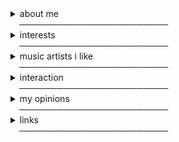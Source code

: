 <details>
<summary>about me</summary>
<br>
i am a cisgender man. i am 17 years old

i am mentally ill **and** neurodivergent.

![male](https://i.postimg.cc/zfrx0yBC/male.png) ![aroace](https://i.postimg.cc/mrPhbDST/aroace-6-stripes-20-px.png) ![queer](https://i.postimg.cc/W4SHj2jB/queer-flag-9-stripes-21-px.png) ![ambiamorous](https://i.postimg.cc/Zqb6GSxp/ambiamorous-7-stripes-20-px.png)

i am a gnostic athiest. this means i believe no god exists, and i know no god exists. this is the result of me being a very firm naturalist. naturalism, in philosophy, is the belief that only natural laws and forces operate in the universe. **i will respect those who are religious,** but if you try to force me to believe in something i don't believe exists, then i will just block you.
</details>
 ────────────────────────
<details>
<summary>interests</summary>
<br>
𓈒 one wheat mark

𓈒 blood debt

𓈒 dance dance revolution

& more that i don't feel comfortable listing
</details>
 ────────────────────────
<details>
<summary>music artists i like</summary>
<br>
𓈒 gezebelle gaburgably

𓈒 heelflip

𓈒 pacific purgatory

𓈒 popkill

𓈒 negative xp (i don't support negative xp or like him as a person)

𓈒 fried by fluoride (i don't support fried or like him as a person)

𓈒 jesus loves junkies
</details>
 ────────────────────────
<details>
<summary>interaction</summary>
<br>
  
**do not interact**

 i block freely. if i don't like you, or i feel as though we won't get along then i will block you. it's as simple as that.

please see "my opinions" to find out if we will get along.

 ────────────────────────────────

 **before you interact**

 i am mentally ill and neurodivergent. i struggle to feel sorry for others, and i am extremely blunt. i may have disorganized speech patterns, and i do need a lot of time to myself. i will purposefully ignore people if i don't want to talk.

 please do not use tone indicators on me. if you're a friend, i don't care. if you're a stranger, please don't. this also applies to they/them pronouns, except i don't want anyone using they on me.
 
</details>
 ────────────────────────
<details>
<summary>my opinions</summary>
<br>
i shouldn't have to hide my opinions on controversial subjects in this game. here they are.


1. **any form of queer discourse;** homophobes and transphobes will see us the same way. i don't care if someone identifies as a lesboy as long as they aren't hurting me.
2. **proshipping**; i firmly believe the proship community is a community that facilitates grooming-like behaviors, and is dangerous to be in. i personally am anti-harassment, but not in the proship way. i believe that nobody should be harassed or threatened for something as simple as a headcanon. i believe in the power of blocking and scrolling.
3. **endogenic systems**; staunchly anti-endo. nobody can change my opinions
4. **touch trigger / touch discomfort**; i see it as a mockery of my triggers related to touch. i don't support it at all. it's also not possible.
5. **systems in general on this game**; i feel like some of them are heavily misinformed about the symptoms of did. if i have to see one more person call **DISSOCIATIVE** identity disorder a personality disorder or anything similar, i'm going to scream.
6. **delusional attachments**; [this explains all my viewpoints](https://gdoc.pub/doc/e/2PACX-1vTRiUQuLNmr-Zg2RD8nOuDHocT8HPQPzNB79Hf1pNdYFXbAkRGt4kpSt3oZBxih_ubVy5pqaZJ9FqyX#:~:text=It%20is%20rarely%20a%20constant,be%20able%20to%20recognize%20it)
</details>
 ────────────────────────
<details>
<summary>links</summary>
<br>
  
**dissociative identity disorder**
  
https://rentry.co/DID-Research - actual resources on dissociative identity disorder (written by me)

https://pmc.ncbi.nlm.nih.gov/articles/PMC11708999/ - about self diagnosed did

https://pmc.ncbi.nlm.nih.gov/articles/PMC8134744/ - false positive and imitated did

https://pmc.ncbi.nlm.nih.gov/articles/PMC9242847/ - did in an adolescent with 9 alters

 ────────────────────────────────

 **my interests :3**
 
 [one wheat mark (fandub)](https://youtube.com/playlist?list=PLZ0zHiPbF1KEqtXxMluhPo0pzUHDAI8aO&si=59MqXTR5KH_WPKha)

 [stepmania](https://www.stepmania.com/) - like ddr, but you can play on PC! and get custom songs

 
</details>
 ────────────────────────
